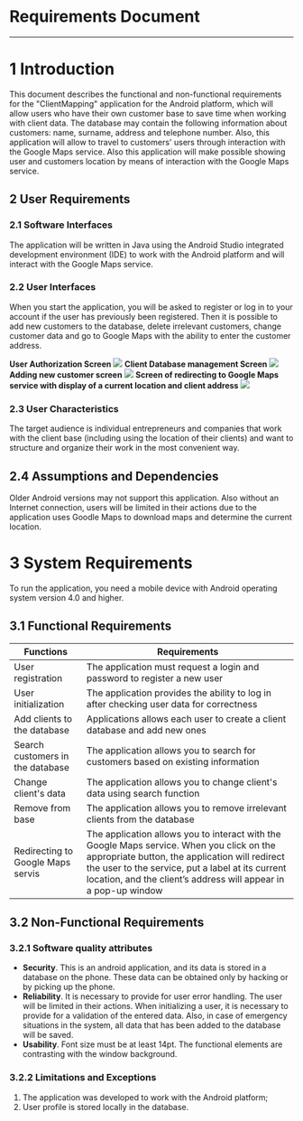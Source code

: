 # Requirements Document
---

# 1 Introduction

 This document describes the functional and non-functional requirements for the "ClientMapping" application for the Android platform, which will allow users who have their own customer base to save time when working with client data. The database may contain the following information about customers: name, surname, address and telephone number. Also, this application will allow to travel to customers' users through interaction with the Google Maps service. Also this application will make possible showing user and customers location by means of interaction with the Google Maps service.

## 2  User Requirements

### 2.1 Software Interfaces

The application will be written in Java using the Android Studio integrated development environment (IDE) to work with the Android platform and will interact with the Google Maps service.

### 2.2 User Interfaces

When you start the application, you will be asked to register or log in to your account if the user has previously been registered. Then it is possible to add new customers to the database, delete irrelevant customers, change customer data and go to Google Maps with the ability to enter the customer address.

 **User Authorization Screen**
  ![](https://github.com/IlliaVysotski/TaskPlanner/blob/master/docs/Mockups/Registration%20screen.png)
 **Client Database management Screen**
  ![](https://github.com/IlliaVysotski/TaskPlanner/blob/master/docs/Mockups/Database%20menu.png)
 **Adding new customer screen**
  ![](https://github.com/IlliaVysotski/TaskPlanner/blob/master/docs/Mockups/Adding%20client.png)
 **Screen of redirecting to Google Maps service with display of a current location and client address**
  ![](https://github.com/IlliaVysotski/TaskPlanner/blob/master/docs/Mockups/Map%20function.png)

### 2.3 User Characteristics

The target audience is individual entrepreneurs and companies that work with the client base (including using the location of their clients) and want to structure and organize their work in the most convenient way.

## 2.4 Assumptions and Dependencies

Older Android versions may not support this application. Also without an Internet connection, users will be limited in their actions due to the application uses Goodle Maps to download maps and determine the current location.

# 3 System Requirements

To run the application, you need a mobile device with Android operating system version 4.0 and higher.

## 3.1 Functional Requirements

|Functions| Requirements |
|--|--|
|User registration| The application must request a login and password to register a new user 
|User initialization|The application provides the ability to log in after checking user data for correctness
| Add clients to the database|Applications allows each user to create a client database and add new ones
Search customers in the database|The application allows you to search for customers based on existing information
Change client's data|The application allows you to change client's data using search function
|  Remove from base| The application allows you to remove irrelevant clients from the database
| Redirecting to Google Maps servis| The application allows you to interact with the Google Maps service. When you click on the appropriate button, the application will redirect the user to the service, put a label at its current location, and the client’s address will appear in a pop-up window


## 3.2 Non-Functional Requirements


### 3.2.1 Software quality attributes

-   **Security**. This is an android application, and its data is stored in a database on the phone. These data can be obtained only by hacking or by picking up the phone.
-    **Reliability**. It is necessary to provide for user error handling. The user will be limited in their actions. When initializing a user, it is necessary to provide for a validation of the entered data. Also, in case of emergency situations in the system, all data that has been added to the database will be saved.
-  **Usability**. Font size must be at least 14pt. The functional elements are contrasting with the window background.

### 3.2.2 Limitations and Exceptions
1. The application was developed to work with the Android platform;
2. User profile is stored locally in the database.
